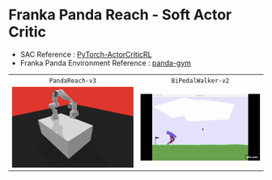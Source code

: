 # Franka Panda Reach - Soft Actor Critic


- SAC Reference : [PyTorch-ActorCriticRL](https://github.com/vy007vikas/PyTorch-ActorCriticRL)
- Franka Panda Environment Reference : [panda-gym](https://panda-gym.readthedocs.io/en/latest/index.html)



|                                  |                                                |
| :------------------------------: | :--------------------------------------------: |
|         `PandaReach-v3`          |                 `BiPedalWalker-v2`                 |
| ![PandaReach-v3](/image/reach.png) |         ![BiPedalWalker-v2](/image/biopedal.gif)         |

